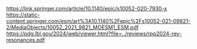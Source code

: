 https://link.springer.com/article/10.1140/epjc/s10052-020-7930-x
https://static-content.springer.com/esm/art%3A10.1140%2Fepjc%2Fs10052-021-09821-2/MediaObjects/10052_2021_9821_MOESM1_ESM.pdf
https://pdg.lbl.gov/2024/web/viewer.html?file=../reviews/rpp2024-rev-resonances.pdf